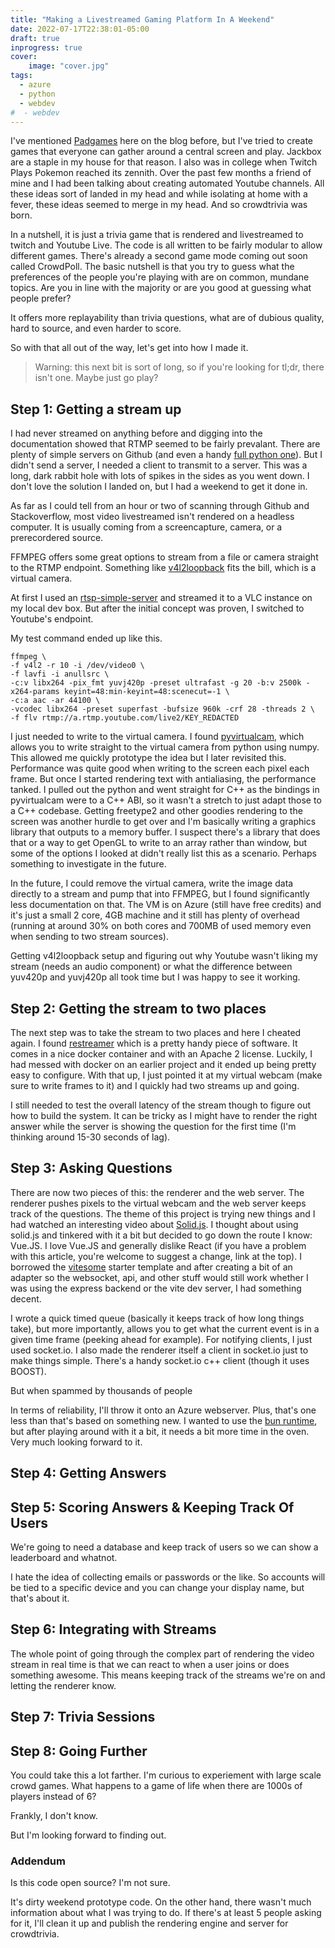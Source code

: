 ```yaml
---
title: "Making a Livestreamed Gaming Platform In A Weekend"
date: 2022-07-17T22:38:01-05:00
draft: true
inprogress: true
cover:
    image: "cover.jpg"
tags:
  - azure
  - python
  - webdev
#  - webdev
---
```



I've mentioned [Padgames](/projects/vuex-sync-p1) here on the blog before, but I've tried to create games that everyone can gather around a central screen and play.
Jackbox are a staple in my house for that reason.
I also was in college when Twitch Plays Pokemon reached its zennith.
Over the past few months a friend of mine and I had been talking about creating automated Youtube channels.
All these ideas sort of landed in my head and while isolating at home with a fever, these ideas seemed to merge in my head.
And so crowdtrivia was born.

In a nutshell, it is just a trivia game that is rendered and livestreamed to twitch and Youtube Live.
The code is all written to be fairly modular to allow different games.
There's already a second game mode coming out soon called CrowdPoll.
The basic nutshell is that you try to guess what the preferences of the people you're playing with are on common, mundane topics.
Are you in line with the majority or are you good at guessing what people prefer?

It offers more replayability than trivia questions, what are of dubious quality, hard to source, and even harder to score.

So with that all out of the way, let's get into how I made it.

> Warning: this next bit is sort of long, so if you're looking for tl;dr, there isn't one.
> Maybe just go play?

## Step 1: Getting a stream up

I had never streamed on anything before and digging into the documentation showed that RTMP seemed to be fairly prevalant.
There are plenty of simple servers on Github (and even a handy [full python one](https://github.com/KnugiHK/rtmplite3)).
But I didn't send a server, I needed a client to transmit to a server.
This was a long, dark rabbit hole with lots of spikes in the sides as you went down.
I don't love the solution I landed on, but I had a weekend to get it done in.

As far as I could tell from an hour or two of scanning through Github and Stackoverflow, most video livestreamed isn't rendered on a headless computer.
It is usually coming from a screencapture, camera, or a prerecordered source.

FFMPEG offers some great options to stream from a file or camera straight to the RTMP endpoint.
Something like [v4l2loopback](https://github.com/umlaeute/v4l2loopback) fits the bill, which is a virtual camera.

At first I used an [rtsp-simple-server](https://github.com/aler9/rtsp-simple-server#standard) and streamed it to a VLC instance on my local dev box.
But after the initial concept was proven, I switched to Youtube's endpoint.

My test command ended up like this.

```
ffmpeg \
-f v4l2 -r 10 -i /dev/video0 \
-f lavfi -i anullsrc \
-c:v libx264 -pix_fmt yuvj420p -preset ultrafast -g 20 -b:v 2500k -x264-params keyint=48:min-keyint=48:scenecut=-1 \
-c:a aac -ar 44100 \
-vcodec libx264 -preset superfast -bufsize 960k -crf 28 -threads 2 \
-f flv rtmp://a.rtmp.youtube.com/live2/KEY_REDACTED
```

I just needed to write to the virtual camera.
I found [pyvirtualcam](https://github.com/letmaik/pyvirtualcam), which allows you to write straight to the virtual camera from python using numpy.
This allowed me quickly prototype the idea but I later revisited this.
Performance was quite good when writing to the screen each pixel each frame. But once I started rendering text with antialiasing, the performance tanked.
I pulled out the python and went straight for C++ as the bindings in pyvirtualcam were to a C++ ABI, so it wasn't a stretch to just adapt those to a C++ codebase.
Getting freetype2 and other goodies rendering to the screen was another hurdle to get over and I'm basically writing a graphics library that outputs to a memory buffer.
I suspect there's a library that does that or a way to get OpenGL to write to an array rather than window, but some of the options I looked at didn't really list this as a scenario.
Perhaps something to investigate in the future.

In the future, I could remove the virtual camera, write the image data directly to a stream and pump that into FFMPEG, but I found significantly less documentation on that.
The VM is on Azure (still have free credits) and it's just a small 2 core, 4GB machine and it still has plenty of overhead (running at around 30% on both cores and 700MB of used memory even when sending to two stream sources).

Getting v4l2loopback setup and figuring out why Youtube wasn't liking my stream (needs an audio component) or what the difference between yuv420p and yuvj420p all took time but I was happy to see it working.

## Step 2: Getting the stream to two places

The next step was to take the stream to two places and here I cheated again.
I found [restreamer](https://github.com/datarhei/restreamer) which is a pretty handy piece of software.
It comes in a nice docker container and with an Apache 2 license.
Luckily, I had messed with docker on an earlier project and it ended up being pretty easy to configure.
With that up, I just pointed it at my virtual webcam (make sure to write frames to it) and I quickly had two streams up and going.

I still needed to test the overall latency of the stream though to figure out how to build the system.
It can be tricky as I might have to render the right answer while the server is showing the question for the first time (I'm thinking around 15-30 seconds of lag).

## Step 3: Asking Questions

There are now two pieces of this: the renderer and the web server.
The renderer pushes pixels to the virtual webcam and the web server keeps track of the questions.
The theme of this project is trying new things and I had watched an interesting video about [Solid.js](https://www.youtube.com/watch?v=hw3Bx5vxKl0&ab_channel=Fireship).
I thought about using solid.js and tinkered with it a bit but decided to go down the route I know: Vue.JS.
I love Vue.JS and generally dislike React (if you have a problem with this article, you're welcome to suggest a change, link at the top).
I borrowed the [vitesome](https://github.com/alvarosabu/vitesome) starter template and after creating a bit of an adapter so the websocket, api, and other stuff would still work whether I was using the express backend or the vite dev server, I had something decent.

I wrote a quick timed queue (basically it keeps track of how long things take), but more importantly, allows you to get what the current event is in a given time frame (peeking ahead for example).
For notifying clients, I just used socket.io.
I also made the renderer itself a client in socket.io just to make things simple.
There's a handy socket.io c++ client (though it uses BOOST).

But when spammed by thousands of people

In terms of reliability, I'll throw it onto an Azure webserver.
Plus, that's one less than that's based on something new.
I wanted to use the [bun runtime](https://bun.sh/), but after playing around with it a bit, it needs a bit more time in the oven.
Very much looking forward to it.

## Step 4: Getting Answers



## Step 5: Scoring Answers & Keeping Track Of Users

We're going to need a database and keep track of users so we can show a leaderboard and whatnot.

I hate the idea of collecting emails or passwords or the like.
So accounts will be tied to a specific device and you can change your display name, but that's about it.

## Step 6: Integrating with Streams

The whole point of going through the complex part of rendering the video stream in real time is that we can react to when a user joins or does something awesome.
This means keeping track of the streams we're on and letting the renderer know.

## Step 7: Trivia Sessions

## Step 8: Going Further

You could take this a lot farther.
I'm curious to experiement with large scale crowd games.
What happens to a game of life when there are 1000s of players instead of 6?

Frankly, I don't know.

But I'm looking forward to finding out.


### Addendum

Is this code open source?
I'm not sure.

It's dirty weekend prototype code.
On the other hand, there wasn't much information about what I was trying to do.
If there's at least 5 people asking for it, I'll clean it up and publish the rendering engine and server for crowdtrivia.


